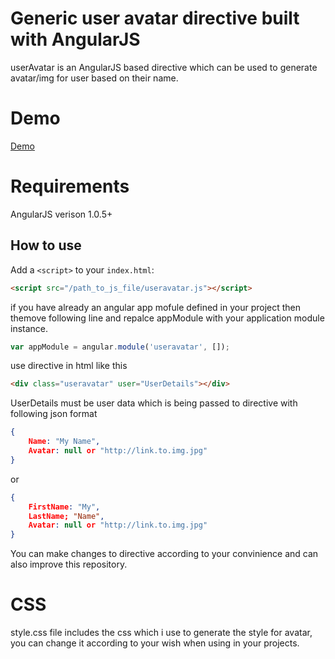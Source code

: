 Generic user avatar directive built with AngularJS
===================

userAvatar is an AngularJS based directive which can be used to generate avatar/img for user based on their name.

<h1>Demo</h1>
<p>
<a href="http://plnkr.co/edit/UHq23coTUSrwnMKq1Itv?p=info" target="_blank">Demo</a>
</p>
<h1>Requirements</h1>
<p>
AngularJS verison 1.0.5+
</p>

## How to use

Add a `<script>` to your `index.html`:

```html
<script src="/path_to_js_file/useravatar.js"></script>
```
if you have already an angular app mofule defined in your project then themove following line and repalce appModule with your application module instance.

```javascript
var appModule = angular.module('useravatar', []);
```

use directive in html like this

```html
<div class="useravatar" user="UserDetails"></div> 
```
UserDetails must be user data which is being passed to directive with following json format

```json
{
	Name: "My Name",
	Avatar: null or "http://link.to.img.jpg"
}
```
or
```json
{
	FirstName: "My",
	LastName; "Name",
	Avatar: null or "http://link.to.img.jpg"
}
```
You can make changes to directive according to your convinience and can also improve this repository. 

<h1>CSS</h1>
style.css file includes the css which i use to generate the style for avatar, you can change it according to your wish when using in your projects.
